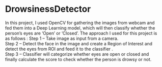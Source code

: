 # DrowsinessDetector
In this project, I used OpenCV for gathering the images from webcam and fed them into a Deep Learning model, which will then classify whether the person’s eyes are ‘Open’ or ‘Closed’. The approach I used for this project is as follows : 
 Step 1 – Take image as input from a camera.  
 Step 2 – Detect the face in the image and create a Region of Interest and detect the eyes from ROI and feed it to the classifier .  
 Step 3 – Classifier will categorize whether eyes are open or closed and finally calculate the score to check whether the person is drowsy or not.


 
